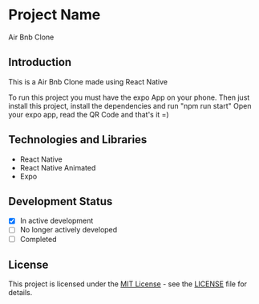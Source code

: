 # Project Name

Air Bnb Clone

## Introduction

This is a Air Bnb Clone made using React Native

To run this project you must have the expo App on your phone.
Then just install this project, install the dependencies and run "npm run start"
Open your expo app, read the QR Code and that's it =)

## Technologies and Libraries

- React Native
- React Native Animated
- Expo

## Development Status

- [X] In active development
- [ ] No longer actively developed
- [ ] Completed

## License

This project is licensed under the [MIT License](LICENSE) - see the [LICENSE](LICENSE) file for details.

